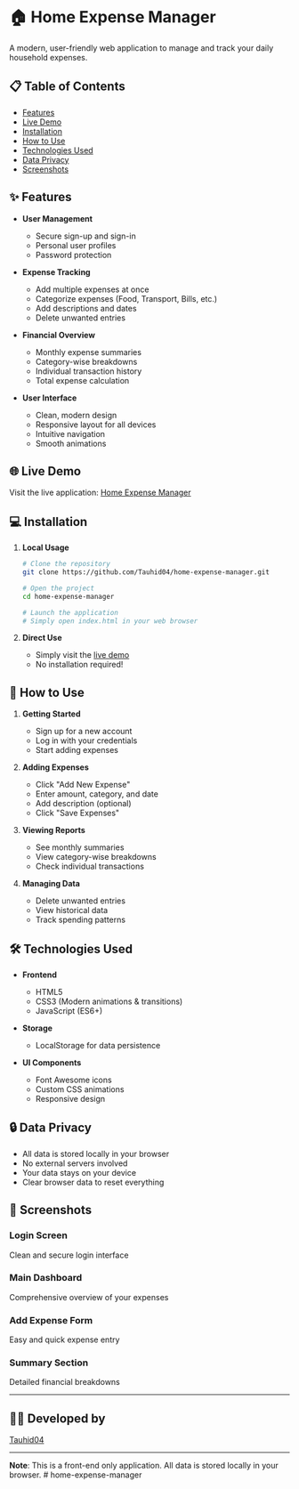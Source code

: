 # 🏠 Home Expense Manager

A modern, user-friendly web application to manage and track your daily household expenses.

## 📋 Table of Contents
- [Features](#features)
- [Live Demo](#live-demo)
- [Installation](#installation)
- [How to Use](#how-to-use)
- [Technologies Used](#technologies-used)
- [Data Privacy](#data-privacy)
- [Screenshots](#screenshots)

## ✨ Features

- **User Management**
  - Secure sign-up and sign-in
  - Personal user profiles
  - Password protection

- **Expense Tracking**
  - Add multiple expenses at once
  - Categorize expenses (Food, Transport, Bills, etc.)
  - Add descriptions and dates
  - Delete unwanted entries

- **Financial Overview**
  - Monthly expense summaries
  - Category-wise breakdowns
  - Individual transaction history
  - Total expense calculation

- **User Interface**
  - Clean, modern design
  - Responsive layout for all devices
  - Intuitive navigation
  - Smooth animations

## 🌐 Live Demo

Visit the live application: [Home Expense Manager](https://tauhid04.github.io/home-expense-manager)

## 💻 Installation

1. **Local Usage**
   ```bash
   # Clone the repository
   git clone https://github.com/Tauhid04/home-expense-manager.git

   # Open the project
   cd home-expense-manager

   # Launch the application
   # Simply open index.html in your web browser
   ```

2. **Direct Use**
   - Simply visit the [live demo](https://tauhid04.github.io/home-expense-manager)
   - No installation required!

## 📱 How to Use

1. **Getting Started**
   - Sign up for a new account
   - Log in with your credentials
   - Start adding expenses

2. **Adding Expenses**
   - Click "Add New Expense"
   - Enter amount, category, and date
   - Add description (optional)
   - Click "Save Expenses"

3. **Viewing Reports**
   - See monthly summaries
   - View category-wise breakdowns
   - Check individual transactions

4. **Managing Data**
   - Delete unwanted entries
   - View historical data
   - Track spending patterns

## 🛠️ Technologies Used

- **Frontend**
  - HTML5
  - CSS3 (Modern animations & transitions)
  - JavaScript (ES6+)

- **Storage**
  - LocalStorage for data persistence

- **UI Components**
  - Font Awesome icons
  - Custom CSS animations
  - Responsive design

## 🔒 Data Privacy

- All data is stored locally in your browser
- No external servers involved
- Your data stays on your device
- Clear browser data to reset everything

## 📸 Screenshots

### Login Screen
Clean and secure login interface

### Main Dashboard
Comprehensive overview of your expenses

### Add Expense Form
Easy and quick expense entry

### Summary Section
Detailed financial breakdowns

---

## 👨‍💻 Developed by
[Tauhid04](https://github.com/Tauhid04)

---

**Note**: This is a front-end only application. All data is stored locally in your browser.
#   h o m e - e x p e n s e - m a n a g e r 
 
 